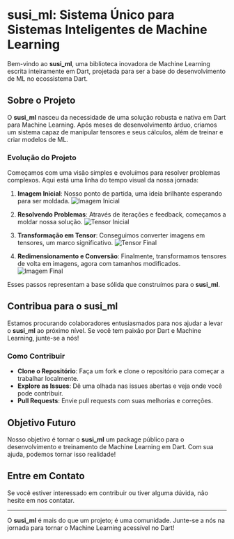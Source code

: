 # susi_ml: Sistema Único para Sistemas Inteligentes de Machine Learning

Bem-vindo ao **susi_ml**, uma biblioteca inovadora de Machine Learning escrita inteiramente em Dart, projetada para ser a base do desenvolvimento de ML no ecossistema Dart.

## Sobre o Projeto

O **susi_ml** nasceu da necessidade de uma solução robusta e nativa em Dart para Machine Learning. Após meses de desenvolvimento árduo, criamos um sistema capaz de manipular tensores e seus cálculos, além de treinar e criar modelos de ML.

### Evolução do Projeto

Começamos com uma visão simples e evoluímos para resolver problemas complexos. Aqui está uma linha do tempo visual da nossa jornada:

1. **Imagem Inicial**: Nosso ponto de partida, uma ideia brilhante esperando para ser moldada.
![Imagem Inicial](https://github.com/garciadp95/susi_ml/blob/main/lib/tests/14471433500_cdaa22e3ea_m.jpg?raw=true)
2. **Resolvendo Problemas**: Através de iterações e feedback, começamos a moldar nossa solução.
![Tensor Inicial](https://github.com/garciadp95/susi_ml/blob/main/lib/tests/image%20-%20Copia%20(10).png?raw=true)
3. **Transformação em Tensor**: Conseguimos converter imagens em tensores, um marco significativo.
![Tensor Final](https://github.com/garciadp95/susi_ml/blob/main/lib/tests/image%20-%20Copia%20(17).png?raw=true)

4. **Redimensionamento e Conversão**: Finalmente, transformamos tensores de volta em imagens, agora com tamanhos modificados.
![Imagem Final](https://github.com/garciadp95/susi_ml/blob/main/lib/tests/image%20-%20Copia%20(19).png?raw=true)

Esses passos representam a base sólida que construímos para o **susi_ml**.

## Contribua para o susi_ml

Estamos procurando colaboradores entusiasmados para nos ajudar a levar o **susi_ml** ao próximo nível. Se você tem paixão por Dart e Machine Learning, junte-se a nós!

### Como Contribuir

- **Clone o Repositório**: Faça um fork e clone o repositório para começar a trabalhar localmente.
- **Explore as Issues**: Dê uma olhada nas issues abertas e veja onde você pode contribuir.
- **Pull Requests**: Envie pull requests com suas melhorias e correções.

## Objetivo Futuro

Nosso objetivo é tornar o **susi_ml** um package público para o desenvolvimento e treinamento de Machine Learning em Dart. Com sua ajuda, podemos tornar isso realidade!

## Entre em Contato

Se você estiver interessado em contribuir ou tiver alguma dúvida, não hesite em nos contatar.

---

O **susi_ml** é mais do que um projeto; é uma comunidade. Junte-se a nós na jornada para tornar o Machine Learning acessível no Dart!
